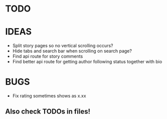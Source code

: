 # TODO

# IDEAS

 - Split story pages so no vertical scrolling occurs?
 - Hide tabs and search bar when scrolling on search page?
 - Find api route for story comments
 - Find better api route for getting author following status together with bio

# BUGS

 - Fix rating sometimes shows as x.xx

## Also check TODOs in files!